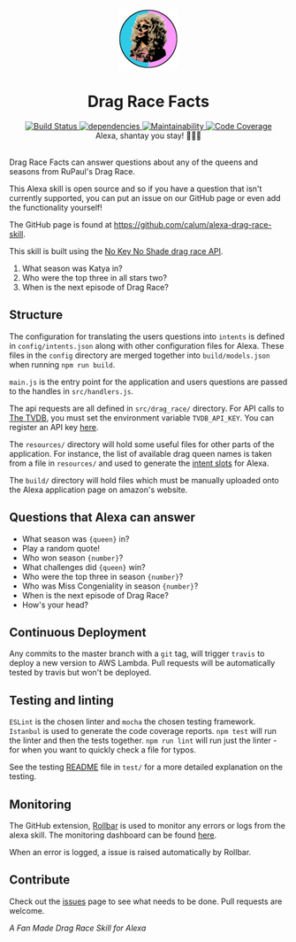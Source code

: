 <div align="center">
  <img src="https://github.com/calum/alexa-drag-race-skill/raw/master/docs/assets/logo.png" alt="Drag Race Facts" />
</div>

<h1 align="center">
Drag Race Facts
</h1>

<div align="center">
  <a href="https://travis-ci.org/calum/alexa-drag-race-skill">
    <img src="https://travis-ci.org/calum/alexa-drag-race-skill.svg?branch=master" alt="Build Status" />
  </a>
  <a href="https://david-dm.org/calum/alexa-drag-race-skill.svg">
    <img src="https://david-dm.org/calum/alexa-drag-race-skill.svg" alt="dependencies" />
  </a>
  <a href="https://codeclimate.com/github/calum/alexa-drag-race-skill/maintainability">
    <img src="https://api.codeclimate.com/v1/badges/409ed3abb15f08c7983e/maintainability" alt="Maintainability" />
  </a>
  <a href="https://codeclimate.com/github/calum/alexa-drag-race-skill/test_coverage">
    <img src="https://api.codeclimate.com/v1/badges/409ed3abb15f08c7983e/test_coverage" alt="Code Coverage" />
  </a>
</div>

<div align="center">Alexa, shantay you stay! 👠💄👑</div>

<br />

Drag Race Facts can answer questions about any of the queens and seasons from RuPaul's Drag Race.

This Alexa skill is open source and so if you have a question that isn't currently supported, you can put an issue on our GitHub page or even add the functionality yourself!

The GitHub page is found at https://github.com/calum/alexa-drag-race-skill.

This skill is built using the [No Key No Shade drag race API](https://drag-race-api.readme.io/docs).

1. What season was Katya in?
2. Who were the top three in all stars two?
3. When is the next episode of Drag Race?


## Structure
The configuration for translating the users questions into `intents` is defined in `config/intents.json` along with other configuration files for Alexa. These files in the `config` directory are merged together into `build/models.json` when running `npm run build`.

`main.js` is the entry point for the application and users questions are passed to the handles in `src/handlers.js`.

The api requests are all defined in `src/drag_race/` directory. For API calls to [The TVDB](https://api.thetvdb.com/swagger#!/Authentication/post_login), you must set the environment variable `TVDB_API_KEY`. You can register an API key [here](https://thetvdb.com/?tab=apiregister).

The `resources/` directory will hold some useful files for other parts of the application. For instance, the list of available drag queen names is taken from a file in `resources/` and used to generate the [intent slots](https://developer.amazon.com/docs/custom-skills/custom-interaction-model-reference.htm) for Alexa.

The `build/` directory will hold files which must be manually uploaded onto the Alexa application page on amazon's website.

## Questions that Alexa can answer
* What season was `{queen}` in?
* Play a random quote!
* Who won season `{number}`?
* What challenges did `{queen}` win?
* Who were the top three in season `{number}`?
* Who was Miss Congeniality in season `{number}`?
* When is the next episode of Drag Race?
* How's your head?

## Continuous Deployment
Any commits to the master branch with a `git` tag, will trigger `travis` to deploy a new version to AWS Lambda. Pull requests will be automatically tested by travis but won't be deployed.

## Testing and linting
`ESLint` is the chosen linter and `mocha` the chosen testing framework. `Istanbul` is used to generate the code coverage reports.
`npm test` will run the linter and then the tests together.
`npm run lint` will run just the linter - for when you want to quickly check a file for typos.

See the testing [README]('test/README.md') file in `test/` for a more detailed explanation on the testing.

## Monitoring
The GitHub extension, [Rollbar](https://rollbar.com/calumforster/alexa-drag-race-skill) is used to monitor any errors or logs from the alexa skill. The monitoring dashboard can be found [here](https://rollbar.com/calumforster/alexa-drag-race-skill/items/).

When an error is logged, a issue is raised automatically by Rollbar.

## Contribute
Check out the [issues](https://github.com/calum/alexa-drag-race-skill/issues) page to see what needs to be done. Pull requests are welcome.

_A Fan Made Drag Race Skill for Alexa_
